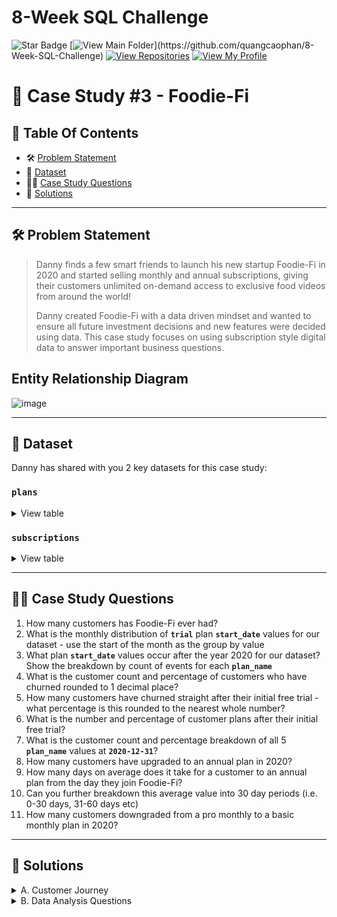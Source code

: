 # 8-Week SQL Challenge
![Star Badge](https://img.shields.io/static/v1?label=%F0%9F%8C%9F&message=If%20Useful&style=style=flat&color=BC4E99)
[![View Main Folder](https://img.shields.io/badge/View-Main_Folder-971901?)](https://github.com/quangcaophan/8-Week-SQL-Challenge)
[![View Repositories](https://img.shields.io/badge/View-My_Repositories-blue?logo=GitHub)](https://github.com/quangcaophan?tab=repositories)
[![View My Profile](https://img.shields.io/badge/View-My_Profile-green?logo=GitHub)](https://github.com/quangcaophan)

# 🥑 Case Study #3 - Foodie-Fi

## 📕 Table Of Contents
* 🛠️ [Problem Statement](#problem-statement)
* 📂 [Dataset](#dataset)
* 🧙‍♂️ [Case Study Questions](#case-study-questions)
* 🚀 [Solutions](#solutions)
  
---

## 🛠️ Problem Statement

> Danny finds a few smart friends to launch his new startup Foodie-Fi in 2020 and started selling monthly and annual subscriptions, giving their customers unlimited on-demand access to exclusive food videos from around the world!
>
> Danny created Foodie-Fi with a data driven mindset and wanted to ensure all future investment decisions and new features were decided using data. This case study focuses on using subscription style digital data to answer important business questions.

## Entity Relationship Diagram
![image](https://8weeksqlchallenge.com/images/case-study-3-erd.png)

---

## 📂 Dataset
Danny has shared with you 2 key datasets for this case study:

### **```plans```**

<details>
<summary>
View table
</summary>

The plan table shows which plans customer can choose to join Foodie-Fi when they first sign up.

* **Trial:** can sign up to an initial 7 day free trial will automatically continue with the pro monthly subscription plan unless they cancel

* **Basic plan:** limited access and can only stream user videos
* **Pro plan** no watch time limits and video are downloadable with 2 subscription options: **monthly** and **annually**


| "plan_id" | "plan_name"     | "price" |
|-----------|-----------------|---------|
| 0         | "trial"         | 0.00    |
| 1         | "basic monthly" | 9.90    |
| 2         | "pro monthly"   | 19.90   |
| 3         | "pro annual"    | 199.00  |
| 4         | "churn"         | NULL    |


</details>


### **```subscriptions```**


<details>
<summary>
View table
</summary>

Customer subscriptions show the exact date where their specific ```plan_id``` starts.

If customers downgrade from a pro plan or cancel their subscription - the higher plan will remain in place until the period is over - the ```start_date``` in the ```subscriptions``` table will reflect the date that the actual plan changes.

In this part, I will display the first 20 rows of this dataset since the original one is super long:


| "customer_id" | "plan_id" | "start_date" |
|---------------|-----------|--------------|
| 1             | 0         | "2020-08-01" |
| 1             | 1         | "2020-08-08" |
| 2             | 0         | "2020-09-20" |
| 2             | 3         | "2020-09-27" |
| 3             | 0         | "2020-01-13" |
| 3             | 1         | "2020-01-20" |
| 4             | 0         | "2020-01-17" |
| 4             | 1         | "2020-01-24" |
| 4             | 4         | "2020-04-21" |
| 5             | 0         | "2020-08-03" |
| 5             | 1         | "2020-08-10" |
| 6             | 0         | "2020-12-23" |
| 6             | 1         | "2020-12-30" |
| 6             | 4         | "2021-02-26" |
| 7             | 0         | "2020-02-05" |
| 7             | 1         | "2020-02-12" |
| 7             | 2         | "2020-05-22" |
| 8             | 0         | "2020-06-11" |
| 8             | 1         | "2020-06-18" |
| 8             | 2         | "2020-08-03" |


</details>

---

## 🧙‍♂️ Case Study Questions

1. How many customers has Foodie-Fi ever had?
2. What is the monthly distribution of **```trial```** plan **```start_date```** values for our dataset - use the start of the month as the group by value
3. What plan **```start_date```** values occur after the year 2020 for our dataset? Show the breakdown by count of events for each **```plan_name```**
4. What is the customer count and percentage of customers who have churned rounded to 1 decimal place?
5. How many customers have churned straight after their initial free trial - what percentage is this rounded to the nearest whole number?
6. What is the number and percentage of customer plans after their initial free trial?
7. What is the customer count and percentage breakdown of all 5 **```plan_name```** values at **```2020-12-31```**?
8. How many customers have upgraded to an annual plan in 2020?
9. How many days on average does it take for a customer to an annual plan from the day they join Foodie-Fi?
10. Can you further breakdown this average value into 30 day periods (i.e. 0-30 days, 31-60 days etc)
11. How many customers downgraded from a pro monthly to a basic monthly plan in 2020?

---

## 🚀 Solutions

<details>
  <summary> 
    A. Customer Journey 
  </summary>

Based off the 8 sample customers provided in the sample subscriptions table below, write a brief description about each customer’s onboarding journey.

<img width="261" alt="Screenshot 2021-08-17 at 11 36 10 PM" src="https://user-images.githubusercontent.com/81607668/129756709-75919d79-e1cd-4187-a129-bdf90a65e196.png">

**Answer:**

```sql
SELECT
  s.customer_id,f.plan_id, f.plan_name,  s.start_date
FROM foodie_fi.plans f
JOIN foodie_fi.subscriptions s
  ON f.plan_id = s.plan_id
WHERE s.customer_id IN (1,2,11,13,15,16,18,19)
```

|customer_id|plan_id|plan_name|start_date|
|---|---|---|---|
|1|0|trial|2020-08-01|
|1|1|basic monthly|2020-08-08|
|2|0|trial|2020-09-20|
|2|3|pro annual|2020-09-27|
|11|0|trial|2020-11-19|
|11|4|churn|2020-11-26|
|13|0|trial|2020-12-15|
|13|1|basic monthly|2020-12-22|
|13|2|pro monthly|2021-03-29|
|15|0|trial|2020-03-17|
|15|2|pro monthly|2020-03-24|
|15|4|churn|2020-04-29|
|16|0|trial|2020-05-31|
|16|1|basic monthly|2020-06-07|
|16|3|pro annual|2020-10-21|
|18|0|trial|2020-07-06|
|18|2|pro monthly|2020-07-13|
|19|0|trial|2020-06-22|
|19|2|pro monthly|2020-06-29|
|19|3|pro annual|2020-08-29|

From the sample results, I will choose 3 customers and write about their onboarding journey.
  
```sql
  SELECT
  s.customer_id,
  f.plan_id, 
  f.plan_name,  
  s.start_date
FROM plans f
JOIN subscriptions s
  ON f.plan_id = s.plan_id
WHERE s.customer_id = 1;
```
  
|customer_id|plan_id|plan_name|start_date|
|---|---|---|---|
|1|0|trial|2020-08-01|
|1|1|basic monthly|2020-08-08|


Customer 1 started the free trial on 1 Aug 2020 and subsequently subscribed to the basic monthly plan on 8 Aug 2020 after the 7-days trial has ended.
```sql
SELECT
  s.customer_id,
  f.plan_id, 
  f.plan_name,  
  s.start_date
FROM plans f
JOIN subscriptions s
  ON f.plan_id = s.plan_id
WHERE s.customer_id = 13;
```
  
|customer_id|plan_id|plan_name|start_date|
|---|---|---|---|
|13|0|trial|2020-12-15|
|13|1|basic monthly|2020-12-22|
|13|2|pro monthly|2021-03-29|


Customer 13 started the free trial on 15 Dec 2020, then subscribed to the basic monthly plan on 22 Dec 2020. 3 months later on 29 Mar 2021, customer upgraded to the pro monthly plan.

```sql
  SELECT
  s.customer_id,
  f.plan_id, 
  f.plan_name,  
  s.start_date
FROM plans f
JOIN subscriptions s
  ON f.plan_id = s.plan_id
WHERE s.customer_id = 15;
```
  
|customer_id|plan_id|plan_name|start_date|
|---|---|---|---|
|15|0|trial|2020-03-17|
|15|2|pro monthly|2020-03-24|
|15|4|churn|2020-04-29|
  
Customer 15 commenced free trial on 17 Mar 2020, then upgraded to pro monthly plan on 24 Mar 2020 after the trial ended. In the following month on 29 Apr 2020, the customer terminated subscription and churned until the paid subscription ended on 24/25 May 2020.

</details>

<details>
  <summary> 
    B. Data Analysis Questions
  </summary>

**1. How many customers has Foodie-Fi ever had?**

To find the number of Foodie-Fi's unique customers, I use `DISTINCT` and wrap `COUNT` around it.

````sql
SELECT 
  COUNT(DISTINCT customer_id) AS unique_customer
FROM foodie_fi.subscriptions;
````

**Answer:**

| total_customers |
|-------------------|
| 1000              |

- Foodie-Fi has 1,000 unique customers.

---

**2. What is the monthly distribution of trial plan start_date values for our dataset - use the start of the month as the group by value**

Question is asking for the monthly numbers of users on trial plan.
- I extract numerical month using `DATE_PART`.
- `DATE_PART` is used to extract numerical values from a date
- Filter for `trial` for trial plans.

````sql
SELECT 
    DATEPART(month, start_date) AS month,
    COUNT(*) AS trial_subscription
FROM plans AS p 
JOIN subscriptions AS s
  ON p.plan_id = s.plan_id
WHERE p.plan_name = 'trial'
GROUP BY DATEPART(month, start_date);
````

**Answer:**

months | trial_subscription 
-------|-------
   1 |    88
   2 |    68
   3 |    94
   4 |    81
   5 |    88
   6 |    79
   7 |    89
   8 |    88
   9 |    87
  10 |    79
  11 |    75
  12 |    84

- March has the highest number of trial plans, whereas February has the lowest number of trial plans.

---

**3. What plan start_date values occur after the year 2020 for our dataset? Show the breakdown by count of events for each plan_name.**
Question is asking for the number of plans for start dates occurring on 1 Jan 2021 and after grouped by plan names.
- Filter plans with start_dates occurring on 2021–01–01 and after.
- Group and order results by plan.

_Note: Question calls for events occuring after 1 Jan 2021, however I ran the query for events in 2020 as well as I was curious with the year-on-year results._

````sql
SELECT 
  s.plan_id,
  p.plan_name,
  SUM(
    CASE WHEN s.start_date <= '2020-12-31' THEN 1
    ELSE 0 END) AS events_2020,
  SUM(
    CASE WHEN s.start_date >= '2021-01-01' THEN 1
    ELSE 0 END) AS events_2021
FROM foodie_fi.subscriptions s
JOIN foodie_fi.plans p
  ON s.plan_id = p.plan_id
GROUP BY s.plan_id, p.plan_name
ORDER BY s.plan_id;
````

**Answer:**

plan_id | plan_name   | events_2020|events_2021
--------|-------------|------------|-----------
0       |trial        |	1000       |	0
1       |basic monthly|	538        |	8
2       |pro monthly  |	479        |	60
3       |pro annual   |	195        |	63
4       |	churn     |	236        |	71

- There were 0 customer on trial plan in 2021. Does it mean that there were no new customers in 2021, or did they jumped on basic monthly plan without going through the 7-week trial?
- We should also look at the data and look at the customer proportion for 2020 and 2021.

---

**Q4. What is the customer count and percentage of customers who have churned rounded to 1 decimal place?**

I like to write down the steps and breakdown the questions into parts.

**Steps:**
- Find the number of customers who churned.
- Find the percentage of customers who churned and round it to 1 decimal place.
- Filter plan_name = 'churn'

````sql
SELECT 
    COUNT(*) AS churn_count,
    COUNT(*) * 100 / (
        SELECT COUNT(DISTINCT customer_id)
        FROM subscriptions
    ) AS churn_percentage
FROM plans AS p 
JOIN subscriptions AS s
    ON p.plan_id = s.plan_id
WHERE plan_name = 'churn';
````

**Answer:**

churn_count | churn_percentage 
-------------|-----------------
  307 |            30

- There are 307 customers who have churned, which is 30.7% of Foodie-Fi customer base.

---

**Q5. How many customers have churned straight after their initial free trial what percentage is this rounded to the nearest whole number?**

In order to identify which customer churned straight after the trial plan, I rank each customer's plans using a `ROW_NUMBER`. Remember to partition by unique customer.

My understanding is that if a customer churned immediately after trial, the plan ranking would look like this.

- Trial Plan - Rank 1
- Churned - Rank 2

Using the CTE, I filtered for `plan id = 4` (churn plan) and `rank = 2` (being customers who churned immediately after trial) and find the percentage of churned customers.

````sql
-- To find ranking of the plans by customers and plans
WITH ranking AS (
    SELECT 
        s.customer_id, 
        s.plan_id, 
        p.plan_name,
        -- Run a ROW_NUMBER() to rank the plans from 0 to 4
        ROW_NUMBER() OVER (PARTITION BY s.customer_id ORDER BY s.plan_id) AS plan_rank 
    FROM subscriptions AS s
    JOIN plans AS p
        ON s.plan_id = p.plan_id
)
SELECT 
    COUNT(*) AS churn_count,
    ROUND(100 * COUNT(*) / (
        SELECT COUNT(DISTINCT customer_id) 
        FROM subscriptions
    ), 0) AS churn_percentage
FROM ranking
WHERE plan_id = 4 -- Filter to churn plan
    AND plan_rank = 2; -- Filter to rank 2 as customers who churned immediately after trial have churn plan ranked as 2
````

**Answer:**

  churn_count | churn_percentage 
 ----------------|-----------------
 92 |             9

- There are 92 customers who churned straight after the initial free trial which is at 9% of entire customer base.

---

**Q6. What is the number and percentage of customer plans after their initial free trial?**

Question is asking for number and percentage of customers who converted to becoming paid customer after the trial. 

**Steps:**
- Find customer's next plan which is located in the next row using `LEAD()`. Run the `next_plan_cte` separately to view the next plan results and understand how `LEAD()` works.
- Filter for `non-null next_plan`. Why? Because a next_plan with null values means that the customer has churned. 
- Filter for `plan_id = 0` as every customer has to start from the trial plan at 0.

````sql
-- To retrieve next plan's start date located in the next row based on current row
WITH next_plan_cte AS (
    SELECT 
        customer_id, 
        plan_id, 
        LEAD(plan_id, 1) OVER (PARTITION BY customer_id ORDER BY plan_id) AS next_plan
    FROM subscriptions
)
SELECT 
    next_plan, 
    COUNT(*) AS conversions,
    ROUND(100 * COUNT(*) / (
        SELECT COUNT(DISTINCT customer_id) 
        FROM subscriptions
    ), 1) AS conversion_percentage
FROM next_plan_cte
WHERE next_plan IS NOT NULL 
    AND plan_id = 0
GROUP BY next_plan
ORDER BY next_plan;

````
**Answer:**

next_plan|conversions|conversion_percentage
---------|-----------|---------------------
1|	546	|54
2|	325|32
3|	37|	3
4|	92|	9

- More than 80% of customers are on paid plans with small 3.7% on plan 3 (pro annual $199). Foodie-Fi has to strategize on their customer acquisition who would be willing to spend more.

---

**Q7. What is the customer count and percentage breakdown of all 5 plan_name values at 2020-12-31?**

````sql
-- To retrieve next plan's start date located in the next row based on current row
-- To retrieve next plan's start date located in the next row based on current row
WITH next_plan AS (
    SELECT 
        customer_id, 
        plan_id, 
        start_date,
        LEAD(start_date, 1) OVER (PARTITION BY customer_id ORDER BY start_date) AS next_date
    FROM subscriptions
    WHERE start_date <= '2020-12-31'
),
-- To find breakdown of customers with existing plans on or after 2020-12-31
customer_breakdown AS (
    SELECT 
        plan_id, 
        COUNT(DISTINCT customer_id) AS customers
    FROM next_plan
    WHERE (next_date IS NOT NULL AND (start_date < '2020-12-31' AND next_date > '2020-12-31')) 
        OR (next_date IS NULL AND start_date < '2020-12-31')
    GROUP BY plan_id
)
SELECT plan_id, customers, 
    ROUND(100 * customers / (
        SELECT COUNT(DISTINCT customer_id) 
        FROM subscriptions
    ), 1) AS percentage
FROM customer_breakdown
GROUP BY plan_id, customers
ORDER BY plan_id;


````

**Answer:**
plan_id|customers|percentage
-------|---------|----------
0|	19|	1
1|	224|	22
2|	326|	32
3|	195|	19
4|	235|	23

---

**8. How many customers have upgraded to an annual plan in 2020?**

````sql
SELECT 
    COUNT(DISTINCT customer_id) AS unique_customer
FROM subscriptions
WHERE plan_id = 3
    AND start_date <= '2020-12-31';
````

**Answer:**
|unique_customer |
|------|
|195 |


- 195 customers upgraded to an annual plan in 2020.

---

**Q9. How many days on average does it take for a customer to an annual plan from the day they join Foodie-Fi?**

````sql
-- Filter results to customers at trial plan = 0
WITH trial_plan AS (
    SELECT 
        customer_id, 
        start_date AS trial_date
    FROM subscriptions
    WHERE plan_id = 0
),
-- Filter results to customers at pro annual plan = 3
annual_plan AS (
    SELECT 
        customer_id, 
        start_date AS annual_date
    FROM subscriptions
    WHERE plan_id = 3
)
SELECT 
    AVG(DATEDIFF(day, trial_date, annual_date)) AS avg_days_to_upgrade
FROM trial_plan AS tp
JOIN annual_plan AS ap
    ON tp.customer_id = ap.customer_id;
````

**Answer:**
|avg_days_to_upgrade |
|------|
|104 |

- On average, it takes 104 days for a customer to upragde to an annual plan from the day they join Foodie-Fi.

---

**Q10. Can you further breakdown this average value into 30 day periods (i.e. 0-30 days, 31-60 days etc)**

````sql
-- Filter results to customers at trial plan = 0
WITH trial_plan AS (
    SELECT 
        customer_id, 
        start_date AS trial_date
    FROM subscriptions
    WHERE plan_id = 0
),
-- Filter results to customers at pro annual plan = 3
annual_plan AS (
    SELECT 
        customer_id, 
        start_date AS annual_date
    FROM subscriptions
    WHERE plan_id = 3
),
-- Sort values above in buckets of 12 with range of 30 days each
bins AS (
    SELECT 
        (DATEDIFF(day, trial_date, annual_date) / 30) + 1 AS avg_days_to_upgrade
    FROM trial_plan AS tp
    JOIN annual_plan AS ap
        ON tp.customer_id = ap.customer_id
)
SELECT 
    CONCAT(((avg_days_to_upgrade - 1) * 30), ' - ', (avg_days_to_upgrade * 30), ' days') AS breakdown, 
    COUNT(*) AS customers
FROM bins
GROUP BY avg_days_to_upgrade
ORDER BY avg_days_to_upgrade;
````

**Answer:**

|  breakdown   |customers|
|--------------|---------|
| 0-30         | 48      |
| 30-60        | 25      |
| 60-90        | 33      |
| 90-120       | 35      |
| 120-150      | 43      |
| 150-180      | 35      |
| 180-210      | 27      |
| 210-240      | 4       |
| 240-270      | 5       |
| 270-300      | 1       |
| 300-330      | 1       |
| 330-360      | 1       |

---

**Q11. How many customers downgraded from a pro monthly to a basic monthly plan in 2020?**

````sql
-- To retrieve next plan's start date located in the next row based on current row
WITH next_plan_cte AS (
    SELECT 
        customer_id, 
        plan_id, 
        start_date,
        LEAD(plan_id, 1) OVER (PARTITION BY customer_id ORDER BY plan_id) AS next_plan
    FROM subscriptions
)
SELECT 
    COUNT(*) AS downgraded
FROM next_plan_cte
WHERE start_date <= '2020-12-31'
    AND plan_id = 2 
    AND next_plan = 1;
````

**Answer:**

|downgraded|
|----------|
| 0        |

- No customer has downgrade from pro monthly to basic monthly in 2020.

                    
                      
